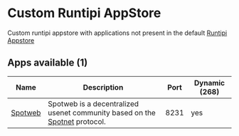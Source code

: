 # Custom Runtipi AppStore

Custom runtipi appstore with applications not present in the default [Runtipi Appstore](https://github.com/runtipi/runtipi-appstore)

## Apps available (1)

| Name                                                                         | Description                                                                                                                                                         | Port      | Dynamic (268) |
| ---------------------------------------------------------------------------- | ------------------------------------------------------------------------------------------------------------------------------------------------------------------- | --------- | ------------- |
| [Spotweb](https://github.com/spotweb/spotweb)                                | Spotweb is a decentralized usenet community based on the [Spotnet](https://github.com/spotnet/spotnet/wiki) protocol.                                               | 8231      | yes           |
